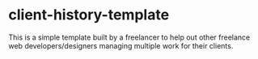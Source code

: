 # client-history-template
This is a simple template built by a freelancer to help out other freelance web developers/designers managing multiple work for their clients.
